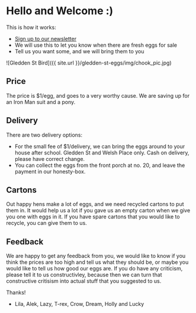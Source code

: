 # Hello and Welcome :)

This is how it works:

 * [Sign up to our newsletter](http://eepurl.com/c6B-oP)
 * We will use this to let you know when there are fresh eggs for sale
 * Tell us you want some, and we will bring them to you

![Gledden St Bird]({{ site.url }}/gledden-st-eggs/img/chook_pic.jpg)


## Price

The price is $1/egg, and goes to a very worthy cause. We are saving up for an Iron Man suit and a pony.


## Delivery

There are two delivery options:

 * For the small fee of $1/delivery, we can bring the eggs around to your house after school. Gledden St and Welsh Place only. Cash on delivery, please have correct change.
 * You can collect the eggs from the front porch at no. 20, and leave the payment in our honesty-box.


## Cartons

Out happy hens make a lot of eggs, and we need recycled cartons to put them in. It would help us a lot if you gave us an empty carton when we give you one with eggs in it. If you have spare cartons that you would like to recycle, you can give them to us. 


## Feedback

We are happy to get any feedback from you, we would like to know if you think the prices are too high and tell us what they should be, or maybe you would like to tell us how good our eggs are. If you do have any criticism, please tell it to us constructivley, because then we can turn that constructive critisism into actual stuff that you suggested to us. 

Thanks!

 - Lila, Alek, Lazy, T-rex, Crow, Dream, Holly and Lucky 

